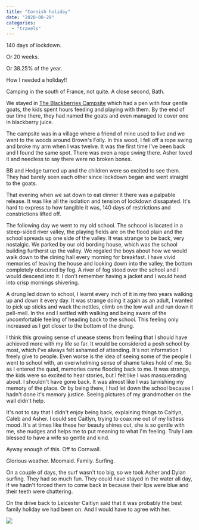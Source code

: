 ```yaml
---
title: "Cornish holiday"
date: "2020-08-29"
categories: 
  - "travels"
---
```


140 days of lockdown.

Or 20 weeks.

Or 38.25% of the year.

How I needed a holiday!!

Camping in the south of France, not quite. A close second, Bath.

We stayed in [The Blackberries Campsite](https://theblackberriescampingpark.co.uk/) which had a pen with four gentle goats, the kids spent hours feeding and playing with them. By the end of our time there, they had named the goats and even managed to cover one in blackberry juice.

The campsite was in a village where a friend of mine used to live and we went to the woods around Brown's Folly. In this wood, I fell off a rope swing and broke my arm when I was twelve. It was the first time I've been back and I found the same spot. There was even a rope swing there. Asher loved it and needless to say there were no broken bones.

BB and Hedge turned up and the children were so excited to see them. They had barely seen each other since lockdown began and went straight to the goats.

That evening when we sat down to eat dinner it there was a palpable release. It was like all the isolation and tension of lockdown dissapated. It's hard to express to how tangible it was, 140 days of restrictions and constrictions lifted off.

The following day we went to my old school. The schoool is located in a steep-sided river valley, the playing fields are on the flood plain and the school spreads up one side of the valley. It was strange to be back, very nostalgic. We parked by our old bording house, which was the school building furtherst up the valley. We regaled the boys about how we would walk down to the dining hall every morning for breakfast. I have vivid memories of leaving the house and looking down into the valley, the bottom completely obscured by fog. A river of fog stood over the school and I would descend into it. I don't remember having a jacket and I would head into crisp mornings shivering.

A drung led down to school, I learnt every inch of it in my two years walking up and down it every day. It was strange doing it again as an adult, I wanted to pick up sticks and wack the nettles, climb on the low wall and run down it pell-mell. In the end I settled with walking and being aware of the uncomfortable feeling of heading back to the school. This feeling only increased as I got closer to the bottom of the drung.

I think this growing sense of unease stems from feeling that I should have achieved more with my life so far. It would be considered a posh school by most, which I've always felt ashamed of attending. It's not information I freely give to people. Even worse is the idea of seeing some of the people I went to school with, an overwhelming sense of shame takes hold of me. So as I entered the quad, memories came flooding back to me. It was strange, the kids were so excited to hear stories, but I felt like I was masquerading about. I shouldn't have gone back. It was almost like I was tarnishing my memory of the place. Or by being there, I had let down the school because I hadn't done it's memory justice. Seeing pictures of my grandmother on the wall didn't help.

It's not to say that I didn't enjoy being back, explaining things to Caitlyn, Caleb and Asher. I could see Caitlyn, trying to coax me out of my listless mood. It's at times like these her beauty shines out, she is so gentle with me, she nudges and helps me to put meaning to what I'm feeling. Truly I am blessed to have a wife so gentle and kind.

Ayway enough of this. Off to Cornwall.

Glorious weather. Moomaid. Family. Surfing.

On a couple of days, the surf wasn't too big, so we took Asher and Dylan surfing. They had so much fun. They could have stayed in the water all day, if we hadn't forced them to come back in because their lips were blue and their teeth were chattering.

On the drive back to Leicester Caitlyn said that it was probably the best family holiday we had been on. And I would have to agree with her.

![](images/wheale-coates-2-768x1024.jpg)
